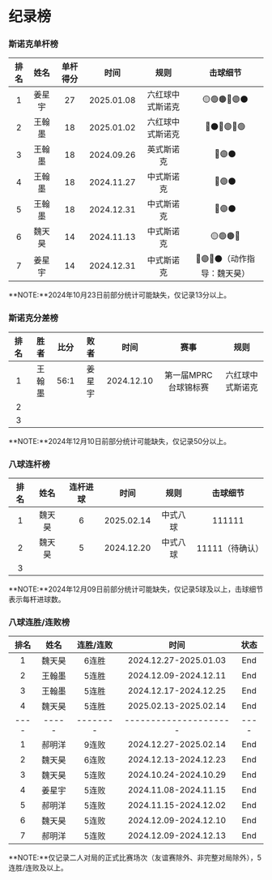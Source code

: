 # 纪录榜

### 斯诺克单杆榜

| 排名 | 姓名   | 单杆得分  |  时间      |      规则       |           击球细节            |
| :--: | :----: | :------: | :-------: | :-------------: | :--------------------------: |
| 1    | 姜星宇 | 27       | 2025.01.08 | 六红球中式斯诺克 | 🟡🟢🟤🔵🟣⚫️              |
| 2    | 王翰墨 | 18       | 2025.01.02 | 六红球中式斯诺克 | 🔴⚫️🔴🟣🔴🟢              |
| 3    | 王翰墨 | 18       | 2024.09.26 |      英式斯诺克 | 🔵🟣⚫️                      |
| 4    | 王翰墨 | 18       | 2024.11.27 |      中式斯诺克 | 🔵🟣⚫️                      |
| 5    | 王翰墨 | 18       | 2024.12.31 |      中式斯诺克 | 🔵🟣⚫️                      |
| 6    | 魏天昊 | 14       | 2024.11.13 |      中式斯诺克 | 🟡🟢🟤🔵                   |
| 7    | 姜星宇 | 14       | 2024.12.31 |      中式斯诺克 | 🔴🟣🔴⚫️（动作指导：魏天昊） |

**NOTE:**2024年10月23日前部分统计可能缺失，仅记录13分以上。

### 斯诺克分差榜

| 排名 |  胜者  | 比分  |  败者  |    时间    |         赛事         |      规则      |
| :--: | :----: | :--: | :----: | :--------: | :-----------------: | :------------: |
|  1   | 王翰墨 | 56:1  | 姜星宇 | 2024.12.10 | 第一届MPRC台球锦标赛 | 六红球中式斯诺克 |
|  2   |        |      |        |            |                     |                |
|  3   |        |      |        |            |                     |                |

**NOTE:**2024年12月10日前部分统计可能缺失，仅记录50分以上。

### 八球连杆榜

| 排名 | 姓名   | 连杆进球  | 时间        | 规则    |  击球细节       |
| :--: | :---: | :------: | :--------: | :------: | :------------: |
| 1    | 魏天昊 |  6       | 2025.02.14 | 中式八球 | 111111          |
| 2    | 魏天昊 |  5       | 2024.12.20 | 中式八球 | 11111（待确认） |
| 3    |       |          |            |         |                 |

**NOTE:**2024年12月09日前部分统计可能缺失，仅记录5球及以上，击球细节表示每杆进球数。

### 八球连胜/连败榜

| 排名 | 姓名   | 连胜/连败 | 时间                  | 状态    |
| :--: | :---: | :------: | :-------------------: | :-----: |
|  1   | 魏天昊 |  6连胜   | 2024.12.27-2025.01.03 | End     |
|  2   | 王翰墨 |  5连胜   | 2024.12.09-2024.12.11 | End     |
|  3   | 王翰墨 |  5连胜   | 2024.12.17-2024.12.25 | End     |
|  4   | 魏天昊 |  5连胜   | 2025.02.13-2025.02.14 | End     |
| ---- | ----- | -------- | --------------------- | ----    |
|  1   | 郝明洋 |  9连败   | 2024.12.27-2025.02.14 | End     |
|  2   | 魏天昊 |  6连败   | 2024.12.13-2024.12.23 | End     |
|  3   | 魏天昊 |  5连败   | 2024.10.24-2024.10.29 | End     |
|  4   | 姜星宇 |  5连败   | 2024.11.08-2024.11.15 | End     |
|  5   | 郝明洋 |  5连败   | 2024.11.15-2024.12.02 | End     |
|  6   | 魏天昊 |  5连败   | 2024.12.09-2024.12.10 | End     |
|  7   | 郝明洋 |  5连败   | 2024.12.09-2024.12.13 | End     |

**NOTE:**仅记录二人对局的正式比赛场次（友谊赛除外、非完整对局除外），5连胜/连败及以上。

